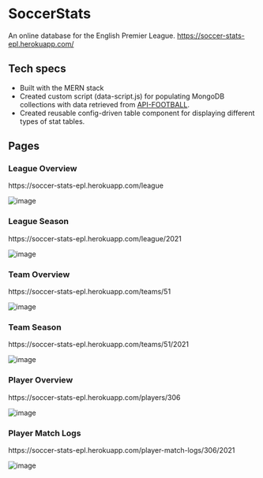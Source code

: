 # SoccerStats

An online database for the English Premier League.
https://soccer-stats-epl.herokuapp.com/

<h2>Tech specs</h2>
<ul>
  <li>Built with the MERN stack</li>
  <li>Created custom script (data-script.js) for populating MongoDB collections with data retrieved from <a href="https://www.api-football.com/">API-FOOTBALL</a>.</li>
  <li>Created reusable config-driven table component for displaying different types of stat tables.</li>
</ul>
<h2>Pages</h2>

<h3>League Overview</h3>
https://soccer-stats-epl.herokuapp.com/league

![image](https://github.com/bluebarryz/SoccerStats/assets/45883553/34892ade-63b5-46ac-a95e-692fb61227fa)

<h3>League Season</h3>
https://soccer-stats-epl.herokuapp.com/league/2021

![image](https://github.com/bluebarryz/SoccerStats/assets/45883553/299a087c-cc48-41db-83b3-23bb89ec0b9c)

<h3>Team Overview</h3>
https://soccer-stats-epl.herokuapp.com/teams/51

![image](https://github.com/bluebarryz/SoccerStats/assets/45883553/435fcbba-0e1a-4a4d-b8c4-816c62842e67)

<h3>Team Season</h3>
https://soccer-stats-epl.herokuapp.com/teams/51/2021

![image](https://github.com/bluebarryz/SoccerStats/assets/45883553/63b7b018-d85f-42a9-8396-6eebdbfc4199)

<h3>Player Overview</h3>
https://soccer-stats-epl.herokuapp.com/players/306

![image](https://github.com/bluebarryz/SoccerStats/assets/45883553/488a1ba7-4231-4dbb-8922-e655bb82841a)

<h3>Player Match Logs</h3>
https://soccer-stats-epl.herokuapp.com/player-match-logs/306/2021

![image](https://github.com/bluebarryz/SoccerStats/assets/45883553/293c3777-aae8-4ba0-8374-64b72fcc760a)
